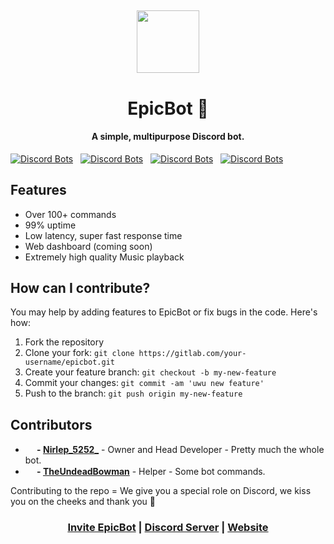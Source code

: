 <h2 align="center">
  <img src="https://cdn.discordapp.com/attachments/749996055369875459/808166922415636550/logo.png" height='100px' width='100px'>
</h2>

<h1 align="center">EpicBot 🏅</h1>
<h4 align="center">A simple, multipurpose Discord bot.</h4>

[![Discord Bots](https://top.gg/api/widget/status/751100444188737617.svg)](https://top.gg/bot/751100444188737617) &nbsp; [![Discord Bots](https://top.gg/api/widget/servers/751100444188737617.svg)](https://top.gg/bot/751100444188737617) &nbsp; [![Discord Bots](https://top.gg/api/widget/upvotes/751100444188737617.svg)](https://top.gg/bot/751100444188737617) &nbsp; [![Discord Bots](https://top.gg/api/widget/owner/751100444188737617.svg)](https://top.gg/bot/751100444188737617)

<h2>Features</h2>
<ul>
  <li>Over 100+ commands</li>
  <li>99% uptime</li>
  <li>Low latency, super fast response time</li>
  <li>Web dashboard (coming soon)</li>
  <li>Extremely high quality Music playback</li>
</ul>

<h2>How can I contribute?</h2>
<p>You may help by adding features to EpicBot or fix bugs in the code. Here's how:</p>
<ol>
  <li>Fork the repository</li>
  <li>Clone your fork: <code>git clone https://gitlab.com/your-username/epicbot.git</code></li>
  <li>Create your feature branch: <code>git checkout -b my-new-feature</code></li>
  <li>Commit your changes: <code>git commit -am 'uwu new feature'</code></li>
  <li>Push to the branch: <code>git push origin my-new-feature</code></li>
</ol>

<h2>Contributors</h2>
<ul>
  <li><b><img src="https://cdn.discordapp.com/emojis/802082546875498499.png?v=1" height="15px"> - <a href="https://github.com/Nirlep5252">Nirlep_5252_</a></b> - Owner and Head Developer - Pretty much the whole bot.</li>
  <li><b><img src="https://cdn.discordapp.com/emojis/802082858696048660.png?v=1" height="15px"> - <a href="https://github.com/TheUndeadBowman">TheUndeadBowman</a></b> - Helper - Some bot commands.</li>
</ul>
<p>Contributing to the repo = We give you a special role on Discord, we kiss you on the cheeks and thank you 💖</p>

<h3 align="center"><a href="https://discord.com/oauth2/authorize?client_id=751100444188737617&scope=bot&permissions=2146958847">Invite EpicBot</a> | <a href="https://discord.gg/Zj7h8Fp">Discord Server</a> | <a href="https://epic-bot.com">Website</a></h3>
